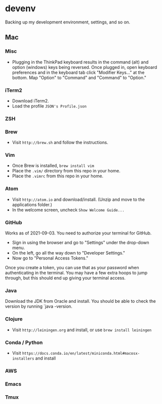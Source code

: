 # devenv
Backing up my development environment, settings, and so on.

## Mac

### Misc

* Plugging in the ThinkPad keyboard results in the command (alt) and option (windows)
keys being reversed. Once plugged in, open keyboard preferences and in the keyboard tab
click "Modifier Keys..." at the bottom. Map "Option" to "Command" and "Command" to
"Option."

### iTerm2

* Download iTerm2.
* Load the profile `JSON's Profile.json`

### ZSH

### Brew

* Visit `http://brew.sh` and follow the instructions.

### Vim

* Once Brew is installed, `brew install vim`
* Place the `.vim/` directory from this repo in your home.
* Place the `.vimrc` from this repo in your home.

### Atom

* Visit `http://atom.io` and download/install. (Unzip and move to the applications folder.)
* In the welcome screen, uncheck `Show Welcome Guide...`

### GitHub

Works as of 2021-09-03. You need to authorize your terminal for GitHub.

* Sign in using the browser and go to "Settings" under the drop-down menu.
* On the left, go all the way down to "Developer Settings."
* Now go to "Personal Access Tokens."

Once you create a token, you can use that as your password when authenticating in
the terminal. You may have a few extra hoops to jump through, but this should
end up giving your terminal access.

### Java

Download the JDK from Oracle and install. You should be able to check the version
by running `java -version.

### Clojure

* Visit `http://leiningen.org` and install, or use `brew install leiningen`

### Conda / Python

* Visit `https://docs.conda.io/en/latest/miniconda.html#macosx-installers` and install

### AWS

### Emacs

### Tmux


